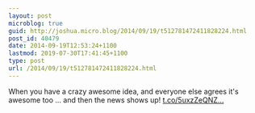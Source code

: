 ```yaml
---
layout: post
microblog: true
guid: http://joshua.micro.blog/2014/09/19/t512781472411828224.html
post_id: 40479
date: 2014-09-19T12:53:24+1100
lastmod: 2019-07-30T17:41:45+1100
type: post
url: /2014/09/19/t512781472411828224.html
---
```

When you have a crazy awesome idea, and everyone else agrees it's awesome too ... and then the news shows up! [t.co/5uxzZeQNZ...](http://t.co/5uxzZeQNZp)
